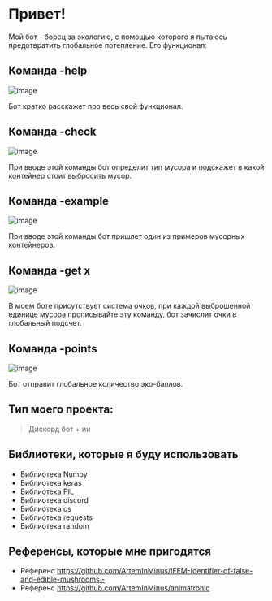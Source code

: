 # Привет!

Мой бот - борец за экологию, с помощью которого я пытаюсь предотвратить глобальное потепление.
Его функционал:
## Команда -help
![image](https://github.com/ArtemInMinus/FinalProject/assets/110528679/0c9c35c7-3fd5-4edb-b7c0-b5940b499125)

Бот кратко расскажет про весь свой функционал.

## Команда -check
![image](https://github.com/ArtemInMinus/FinalProject/assets/110528679/be513719-0a18-4bbf-95e2-c807ef17bd1b)

При вводе этой команды бот определит тип мусора и подскажет в какой контейнер стоит выбросить мусор.

## Команда -example
![image](https://github.com/ArtemInMinus/FinalProject/assets/110528679/f7fc4ad8-99cd-43a0-82a2-34b2556412fc)

При вводе этой команды бот пришлет один из примеров мусорных контейнеров.

## Команда -get x
![image](https://github.com/ArtemInMinus/FinalProject/assets/110528679/5fb12dcf-edd5-4325-9dfa-da7b28a90fc3)

В моем боте присутствует система очков, при каждой выброшенной единице мусора прописывайте эту команду, бот зачислит очки в глобальный подсчет.


## Команда -points
![image](https://github.com/ArtemInMinus/FinalProject/assets/110528679/015cd233-fc30-4aaa-8268-39c1c45563bb)

Бот отправит глобальное количество эко-баллов.


## Тип моего проекта:
> Дискорд бот + ии

## Библиотеки, которые я буду использовать
- Библиотека Numpy
- Библиотека keras
- Библиотека PIL
- Библиотека discord
- Библиотека os
- Библиотека requests
- Библиотека random

## Референсы, которые мне пригодятся
- Референс https://github.com/ArtemInMinus/IFEM-Identifier-of-false-and-edible-mushrooms.-
- Референс https://github.com/ArtemInMinus/animatronic
